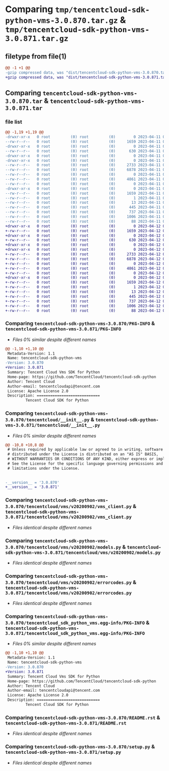 # Comparing `tmp/tencentcloud-sdk-python-vms-3.0.870.tar.gz` & `tmp/tencentcloud-sdk-python-vms-3.0.871.tar.gz`

## filetype from file(1)

```diff
@@ -1 +1 @@
-gzip compressed data, was "dist/tencentcloud-sdk-python-vms-3.0.870.tar", last modified: Tue Apr 11 04:03:35 2023, max compression
+gzip compressed data, was "dist/tencentcloud-sdk-python-vms-3.0.871.tar", last modified: Wed Apr 12 00:47:00 2023, max compression
```

## Comparing `tencentcloud-sdk-python-vms-3.0.870.tar` & `tencentcloud-sdk-python-vms-3.0.871.tar`

### file list

```diff
@@ -1,19 +1,19 @@
-drwxr-xr-x   0 root         (0) root         (0)        0 2023-04-11 04:03:35.000000 tencentcloud-sdk-python-vms-3.0.870/
--rw-r--r--   0 root         (0) root         (0)     1659 2023-04-11 04:03:35.000000 tencentcloud-sdk-python-vms-3.0.870/PKG-INFO
-drwxr-xr-x   0 root         (0) root         (0)        0 2023-04-11 04:03:35.000000 tencentcloud-sdk-python-vms-3.0.870/tencentcloud/
--rw-r--r--   0 root         (0) root         (0)      630 2023-04-11 04:03:35.000000 tencentcloud-sdk-python-vms-3.0.870/tencentcloud/__init__.py
-drwxr-xr-x   0 root         (0) root         (0)        0 2023-04-11 04:03:35.000000 tencentcloud-sdk-python-vms-3.0.870/tencentcloud/vms/
-drwxr-xr-x   0 root         (0) root         (0)        0 2023-04-11 04:03:35.000000 tencentcloud-sdk-python-vms-3.0.870/tencentcloud/vms/v20200902/
--rw-r--r--   0 root         (0) root         (0)     2733 2023-04-11 04:03:35.000000 tencentcloud-sdk-python-vms-3.0.870/tencentcloud/vms/v20200902/vms_client.py
--rw-r--r--   0 root         (0) root         (0)     6878 2023-04-11 04:03:35.000000 tencentcloud-sdk-python-vms-3.0.870/tencentcloud/vms/v20200902/models.py
--rw-r--r--   0 root         (0) root         (0)        0 2023-04-11 04:03:35.000000 tencentcloud-sdk-python-vms-3.0.870/tencentcloud/vms/v20200902/__init__.py
--rw-r--r--   0 root         (0) root         (0)     4861 2023-04-11 04:03:35.000000 tencentcloud-sdk-python-vms-3.0.870/tencentcloud/vms/v20200902/errorcodes.py
--rw-r--r--   0 root         (0) root         (0)        0 2023-04-11 04:03:35.000000 tencentcloud-sdk-python-vms-3.0.870/tencentcloud/vms/__init__.py
-drwxr-xr-x   0 root         (0) root         (0)        0 2023-04-11 04:03:35.000000 tencentcloud-sdk-python-vms-3.0.870/tencentcloud_sdk_python_vms.egg-info/
--rw-r--r--   0 root         (0) root         (0)     1659 2023-04-11 04:03:35.000000 tencentcloud-sdk-python-vms-3.0.870/tencentcloud_sdk_python_vms.egg-info/PKG-INFO
--rw-r--r--   0 root         (0) root         (0)        1 2023-04-11 04:03:35.000000 tencentcloud-sdk-python-vms-3.0.870/tencentcloud_sdk_python_vms.egg-info/dependency_links.txt
--rw-r--r--   0 root         (0) root         (0)       13 2023-04-11 04:03:35.000000 tencentcloud-sdk-python-vms-3.0.870/tencentcloud_sdk_python_vms.egg-info/top_level.txt
--rw-r--r--   0 root         (0) root         (0)      445 2023-04-11 04:03:35.000000 tencentcloud-sdk-python-vms-3.0.870/tencentcloud_sdk_python_vms.egg-info/SOURCES.txt
--rw-r--r--   0 root         (0) root         (0)      737 2023-04-11 04:03:35.000000 tencentcloud-sdk-python-vms-3.0.870/README.rst
--rw-r--r--   0 root         (0) root         (0)     1006 2023-04-11 04:03:35.000000 tencentcloud-sdk-python-vms-3.0.870/setup.py
--rw-r--r--   0 root         (0) root         (0)       88 2023-04-11 04:03:35.000000 tencentcloud-sdk-python-vms-3.0.870/setup.cfg
+drwxr-xr-x   0 root         (0) root         (0)        0 2023-04-12 00:47:00.000000 tencentcloud-sdk-python-vms-3.0.871/
+-rw-r--r--   0 root         (0) root         (0)     1659 2023-04-12 00:47:00.000000 tencentcloud-sdk-python-vms-3.0.871/PKG-INFO
+drwxr-xr-x   0 root         (0) root         (0)        0 2023-04-12 00:47:00.000000 tencentcloud-sdk-python-vms-3.0.871/tencentcloud/
+-rw-r--r--   0 root         (0) root         (0)      630 2023-04-12 00:47:00.000000 tencentcloud-sdk-python-vms-3.0.871/tencentcloud/__init__.py
+drwxr-xr-x   0 root         (0) root         (0)        0 2023-04-12 00:47:00.000000 tencentcloud-sdk-python-vms-3.0.871/tencentcloud/vms/
+drwxr-xr-x   0 root         (0) root         (0)        0 2023-04-12 00:47:00.000000 tencentcloud-sdk-python-vms-3.0.871/tencentcloud/vms/v20200902/
+-rw-r--r--   0 root         (0) root         (0)     2733 2023-04-12 00:47:00.000000 tencentcloud-sdk-python-vms-3.0.871/tencentcloud/vms/v20200902/vms_client.py
+-rw-r--r--   0 root         (0) root         (0)     6878 2023-04-12 00:47:00.000000 tencentcloud-sdk-python-vms-3.0.871/tencentcloud/vms/v20200902/models.py
+-rw-r--r--   0 root         (0) root         (0)        0 2023-04-12 00:47:00.000000 tencentcloud-sdk-python-vms-3.0.871/tencentcloud/vms/v20200902/__init__.py
+-rw-r--r--   0 root         (0) root         (0)     4861 2023-04-12 00:47:00.000000 tencentcloud-sdk-python-vms-3.0.871/tencentcloud/vms/v20200902/errorcodes.py
+-rw-r--r--   0 root         (0) root         (0)        0 2023-04-12 00:47:00.000000 tencentcloud-sdk-python-vms-3.0.871/tencentcloud/vms/__init__.py
+drwxr-xr-x   0 root         (0) root         (0)        0 2023-04-12 00:47:00.000000 tencentcloud-sdk-python-vms-3.0.871/tencentcloud_sdk_python_vms.egg-info/
+-rw-r--r--   0 root         (0) root         (0)     1659 2023-04-12 00:47:00.000000 tencentcloud-sdk-python-vms-3.0.871/tencentcloud_sdk_python_vms.egg-info/PKG-INFO
+-rw-r--r--   0 root         (0) root         (0)        1 2023-04-12 00:47:00.000000 tencentcloud-sdk-python-vms-3.0.871/tencentcloud_sdk_python_vms.egg-info/dependency_links.txt
+-rw-r--r--   0 root         (0) root         (0)       13 2023-04-12 00:47:00.000000 tencentcloud-sdk-python-vms-3.0.871/tencentcloud_sdk_python_vms.egg-info/top_level.txt
+-rw-r--r--   0 root         (0) root         (0)      445 2023-04-12 00:47:00.000000 tencentcloud-sdk-python-vms-3.0.871/tencentcloud_sdk_python_vms.egg-info/SOURCES.txt
+-rw-r--r--   0 root         (0) root         (0)      737 2023-04-12 00:47:00.000000 tencentcloud-sdk-python-vms-3.0.871/README.rst
+-rw-r--r--   0 root         (0) root         (0)     1006 2023-04-12 00:47:00.000000 tencentcloud-sdk-python-vms-3.0.871/setup.py
+-rw-r--r--   0 root         (0) root         (0)       88 2023-04-12 00:47:00.000000 tencentcloud-sdk-python-vms-3.0.871/setup.cfg
```

### Comparing `tencentcloud-sdk-python-vms-3.0.870/PKG-INFO` & `tencentcloud-sdk-python-vms-3.0.871/PKG-INFO`

 * *Files 0% similar despite different names*

```diff
@@ -1,10 +1,10 @@
 Metadata-Version: 1.1
 Name: tencentcloud-sdk-python-vms
-Version: 3.0.870
+Version: 3.0.871
 Summary: Tencent Cloud Vms SDK for Python
 Home-page: https://github.com/TencentCloud/tencentcloud-sdk-python
 Author: Tencent Cloud
 Author-email: tencentcloudapi@tencent.com
 License: Apache License 2.0
 Description: ============================
         Tencent Cloud SDK for Python
```

### Comparing `tencentcloud-sdk-python-vms-3.0.870/tencentcloud/__init__.py` & `tencentcloud-sdk-python-vms-3.0.871/tencentcloud/__init__.py`

 * *Files 0% similar despite different names*

```diff
@@ -10,8 +10,8 @@
 # Unless required by applicable law or agreed to in writing, software
 # distributed under the License is distributed on an "AS IS" BASIS,
 # WITHOUT WARRANTIES OR CONDITIONS OF ANY KIND, either express or implied.
 # See the License for the specific language governing permissions and
 # limitations under the License.
 
 
-__version__ = '3.0.870'
+__version__ = '3.0.871'
```

### Comparing `tencentcloud-sdk-python-vms-3.0.870/tencentcloud/vms/v20200902/vms_client.py` & `tencentcloud-sdk-python-vms-3.0.871/tencentcloud/vms/v20200902/vms_client.py`

 * *Files identical despite different names*

### Comparing `tencentcloud-sdk-python-vms-3.0.870/tencentcloud/vms/v20200902/models.py` & `tencentcloud-sdk-python-vms-3.0.871/tencentcloud/vms/v20200902/models.py`

 * *Files identical despite different names*

### Comparing `tencentcloud-sdk-python-vms-3.0.870/tencentcloud/vms/v20200902/errorcodes.py` & `tencentcloud-sdk-python-vms-3.0.871/tencentcloud/vms/v20200902/errorcodes.py`

 * *Files identical despite different names*

### Comparing `tencentcloud-sdk-python-vms-3.0.870/tencentcloud_sdk_python_vms.egg-info/PKG-INFO` & `tencentcloud-sdk-python-vms-3.0.871/tencentcloud_sdk_python_vms.egg-info/PKG-INFO`

 * *Files 0% similar despite different names*

```diff
@@ -1,10 +1,10 @@
 Metadata-Version: 1.1
 Name: tencentcloud-sdk-python-vms
-Version: 3.0.870
+Version: 3.0.871
 Summary: Tencent Cloud Vms SDK for Python
 Home-page: https://github.com/TencentCloud/tencentcloud-sdk-python
 Author: Tencent Cloud
 Author-email: tencentcloudapi@tencent.com
 License: Apache License 2.0
 Description: ============================
         Tencent Cloud SDK for Python
```

### Comparing `tencentcloud-sdk-python-vms-3.0.870/README.rst` & `tencentcloud-sdk-python-vms-3.0.871/README.rst`

 * *Files identical despite different names*

### Comparing `tencentcloud-sdk-python-vms-3.0.870/setup.py` & `tencentcloud-sdk-python-vms-3.0.871/setup.py`

 * *Files identical despite different names*

